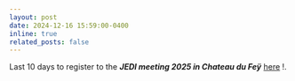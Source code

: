 ```yaml
---
layout: post
date: 2024-12-16 15:59:00-0400
inline: true
related_posts: false
---
```


Last 10 days to register to the <b><i>JEDI meeting 2025 in Chateau du Feÿ</i></b> <a href="https://flyjedi.sciencesconf.org/"> here</a> !.


